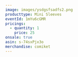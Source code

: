 ```yaml
---
image: images/ysdgsfsadfs2.png
producttype: Mini Sleeves
eventId: 1mYu6cGMR
pricings:
  - quantity: 1
    price: 25
onsale: true
asin: s-74sxPjx3o
merchandise: comiket
---
```

